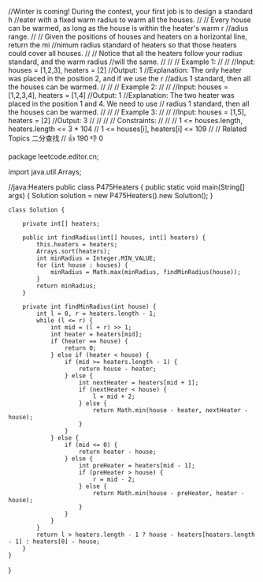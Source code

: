//Winter is coming! During the contest, your first job is to design a standard h
//eater with a fixed warm radius to warm all the houses. 
//
// Every house can be warmed, as long as the house is within the heater's warm r
//adius range. 
//
// Given the positions of houses and heaters on a horizontal line, return the mi
//nimum radius standard of heaters so that those heaters could cover all houses. 
//
// Notice that all the heaters follow your radius standard, and the warm radius 
//will the same. 
//
// 
// Example 1: 
//
// 
//Input: houses = [1,2,3], heaters = [2]
//Output: 1
//Explanation: The only heater was placed in the position 2, and if we use the r
//adius 1 standard, then all the houses can be warmed.
// 
//
// Example 2: 
//
// 
//Input: houses = [1,2,3,4], heaters = [1,4]
//Output: 1
//Explanation: The two heater was placed in the position 1 and 4. We need to use
// radius 1 standard, then all the houses can be warmed.
// 
//
// Example 3: 
//
// 
//Input: houses = [1,5], heaters = [2]
//Output: 3
// 
//
// 
// Constraints: 
//
// 
// 1 <= houses.length, heaters.length <= 3 * 104 
// 1 <= houses[i], heaters[i] <= 109 
// 
// Related Topics 二分查找 
// 👍 190 👎 0

package leetcode.editor.cn;

import java.util.Arrays;

//java:Heaters
public class P475Heaters {
    public static void main(String[] args) {
        Solution solution = new P475Heaters().new Solution();
    }

    class Solution {

        private int[] heaters;

        public int findRadius(int[] houses, int[] heaters) {
            this.heaters = heaters;
            Arrays.sort(heaters);
            int minRadius = Integer.MIN_VALUE;
            for (int house : houses) {
                minRadius = Math.max(minRadius, findMinRadius(house));
            }
            return minRadius;
        }

        private int findMinRadius(int house) {
            int l = 0, r = heaters.length - 1;
            while (l <= r) {
                int mid = (l + r) >> 1;
                int heater = heaters[mid];
                if (heater == house) {
                    return 0;
                } else if (heater < house) {
                    if (mid >= heaters.length - 1) {
                        return house - heater;
                    } else {
                        int nextHeater = heaters[mid + 1];
                        if (nextHeater < house) {
                            l = mid + 2;
                        } else {
                            return Math.min(house - heater, nextHeater - house);
                        }
                    }
                } else {
                    if (mid <= 0) {
                        return heater - house;
                    } else {
                        int preHeater = heaters[mid - 1];
                        if (preHeater > house) {
                            r = mid - 2;
                        } else {
                            return Math.min(house - preHeater, heater - house);
                        }
                    }
                }
            }
            return l > heaters.length - 1 ? house - heaters[heaters.length - 1] : heaters[0] - house;
        }
    }
}